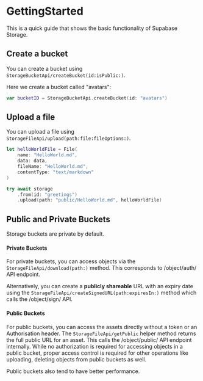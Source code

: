 #  GettingStarted

This is a quick guide that shows the basic functionality of Supabase Storage.


## Create a bucket

You can create a bucket using ``StorageBucketApi/createBucket(id:isPublic:)``.

Here we create a bucket called "avatars":

```swift
var bucketID = StorageBucketApi.createBucket(id: "avatars")
```



## Upload a file

You can upload a file using ``StorageFileApi/upload(path:file:fileOptions:)``.

```swift
let helloWorldFile = File(
    name: "HelloWorld.md",
    data: data,
    fileName: "HelloWorld.md",
    contentType: "text/markdown"
)

try await storage
    .from(id: "greetings")
    .upload(path: "public/HelloWorld.md", helloWorldFile)
```


## Public and Private Buckets

Storage buckets are private by default.

#### Private Buckets
For private buckets, you can access objects via the ``StorageFileApi/download(path:)`` method. This corresponds to /object/auth/ API endpoint. 

Alternatively, you can create a **publicly shareable** URL with an expiry date using the ``StorageFileApi/createSignedURL(path:expiresIn:)`` method which calls the /object/sign/ API.


#### Public Buckets
For public buckets, you can access the assets directly without a token or an Authorisation header. The ``StorageFileApi/getPublic`` helper method returns the full public URL for an asset. This calls the /object/public/ API endpoint internally. While no authorization is required for accessing objects in a public bucket, proper access control is required for other operations like uploading, deleting objects from public buckets as well.

Public buckets also tend to have better performance.
